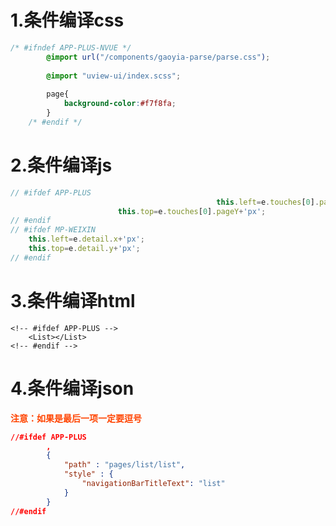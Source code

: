 # **1.条件编译css**

```css
/* #ifndef APP-PLUS-NVUE */
		@import url("/components/gaoyia-parse/parse.css");
		
		@import "uview-ui/index.scss";
		
		page{
			background-color:#f7f8fa; 
		}
	/* #endif */
```

# **2.条件编译js**

```javascript
// #ifdef APP-PLUS
							      			  this.left=e.touches[0].pageX+'px';
					    this.top=e.touches[0].pageY+'px';
// #endif
// #ifdef MP-WEIXIN
	this.left=e.detail.x+'px';
	this.top=e.detail.y+'px';
// #endif
```

# **3.条件编译html**

```
<!-- #ifdef APP-PLUS -->
	<List></List>
<!-- #endif -->
```

# **4.条件编译json**

<font color=#F40>**注意：如果是最后一项一定要逗号**</font>

```json
//#ifdef APP-PLUS
		,
		{
            "path" : "pages/list/list",
            "style" : {
				"navigationBarTitleText": "list"
			}
        }
//#endif
```

